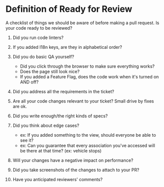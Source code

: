 # Definition of Ready for Review

A checklist of things we should be aware of before making a pull request.
Is your code ready to be reviewed?

1. Did you run code linters?

2. If you added I18n keys, are they in alphabetical order?

3. Did you do basic QA yourself?
   * Did you click through the browser to make sure everything works?
   * Does the page still look nice?
   * If you added a Feature Flag, does the code work when it's turned on AND off?


4. Did you address all the requirements in the ticket?

5. Are all your code changes relevant to your ticket? Small drive by fixes are ok.

6. Did you write enough/the right kinds of specs?

7. Did you think about edge cases?
   * ex: If you added something to the view, should everyone be able to see it?
   * ex: Can you guarantee that every association you've accessed will be there at that time? (ex: vehicle stops)

8. Will your changes have a negative impact on performance?

9. Did you take screenshots of the changes to attach to your PR?

10. Have you anticipated reviewers' comments?
